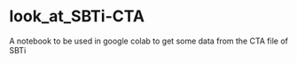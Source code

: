 # look_at_SBTi-CTA
A notebook to be used in google colab to get some data from the CTA file of SBTi
